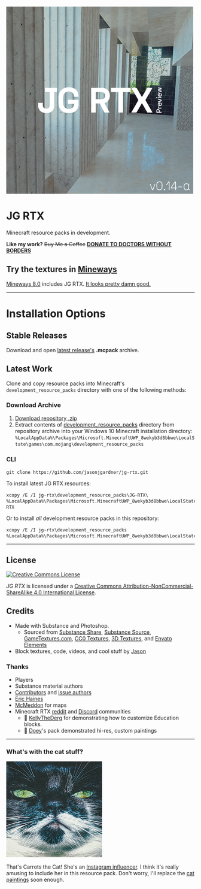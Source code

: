 ![Pack Icon](development_resource_packs/JG-RTX/pack_icon.png)
# JG RTX

Minecraft resource packs in development.

__Like my work?__
~~Buy Me a Coffee~~ __[DONATE TO DOCTORS WITHOUT BORDERS](https://donate.doctorswithoutborders.org/monthly.cfm)__

## Try the textures in [Mineways](http://mineways.com)
[Mineways 8.0](https://github.com/erich666/Mineways/releases/tag/v8.00) includes JG RTX. [It looks pretty damn good.](http://www.realtimerendering.com/erich/minecraft/public/mineways/textures.html#candy)

---

# Installation Options

## Stable Releases
Download and open [latest release's](https://github.com/jasonjgardner/jg-rtx/releases) **.mcpack** archive.

## Latest Work

Clone and copy resource packs into Minecraft's `development_resource_packs` directory with one of the following methods:

### Download Archive
1. [Download repository .zip](https://github.com/jasonjgardner/jg-rtx/archive/master.zip)
2. Extract contents of [development_resource_packs](development_resource_packs) directory from repository archive into your Windows 10 Minecraft installation directory:
`%LocalAppData%\Packages\Microsoft.MinecraftUWP_8wekyb3d8bbwe\LocalState\games\com.mojang\development_resource_packs`

### CLI
```shell
git clone https://github.com/jasonjgardner/jg-rtx.git
```

To install latest JG RTX resources:

```shell
xcopy /E /I jg-rtx\development_resource_packs\JG-RTX\ %LocalAppData%\Packages\Microsoft.MinecraftUWP_8wekyb3d8bbwe\LocalState\games\com.mojang\development_resource_packs\JG-RTX
```

Or to install *all* development resource packs in this repository:

```shell
xcopy /E /I jg-rtx\development_resource_packs %LocalAppData%\Packages\Microsoft.MinecraftUWP_8wekyb3d8bbwe\LocalState\games\com.mojang\development_resource_packs
```
---

## License
<a rel="license" href="http://creativecommons.org/licenses/by-nc-sa/4.0/"><img alt="Creative Commons License" src="https://i.creativecommons.org/l/by-nc-sa/4.0/88x31.png" /></a>

<em xmlns:dct="http://purl.org/dc/terms/" property="dct:title">JG RTX</em> is licensed under a <a rel="license" href="http://creativecommons.org/licenses/by-nc-sa/4.0/">Creative Commons Attribution-NonCommercial-ShareAlike 4.0 International License</a>.

## Credits
- Made with Substance and Photoshop.
	- Sourced from [Substance Share](https://share.substance3d.com/), [Substance Source](https://source.substance3d.com/), [GameTextures.com](https://gametextures.com/), [CC0 Textures](https://cc0textures.com/), [3D Textures](https://3dtextures.me/), and [Envato Elements](https://elements.envato.com/)
- Block textures, code, videos, and cool stuff by [Jason](https://github.com/jasonjgardner/)

### Thanks

- Players
- Substance material authors
- [Contributors](https://github.com/jasonjgardner/jg-rtx/graphs/contributors) and [issue authors](https://github.com/jasonjgardner/jg-rtx/issues)
- [Eric Haines](https://github.com/erich666)
- [McMeddon](https://www.planetminecraft.com/member/mcmeddon/) for maps
- Minecraft RTX [reddit](https://www.reddit.com/r/minecraftRTX/comments/iq3lkl/getting_startedhelpful_guidesresource_packs/) and [Discord](https://discord.gg/eKVKD3c) communities
	- 👏 [KellyTheDerg](https://www.reddit.com/user/KellyTheDerg) for demonstrating how to customize Education blocks.
	- 👏 [Doey](https://www.reddit.com/user/Doey62750)'s pack demonstrated hi-res, custom paintings

---

### What's with the cat stuff?

![Meow](development_resource_packs/JG-RTX/textures/blocks/mob_spawner.png)

That's Carrots the Cat! She's an [Instagram influencer](https://instagram.com/jasonjgardner/). I think it's really amusing to include her in this resource pack.
Don't worry, I'll replace the [cat paintings](https://www.instagram.com/p/CEvYkGXpwqy/) soon enough.
